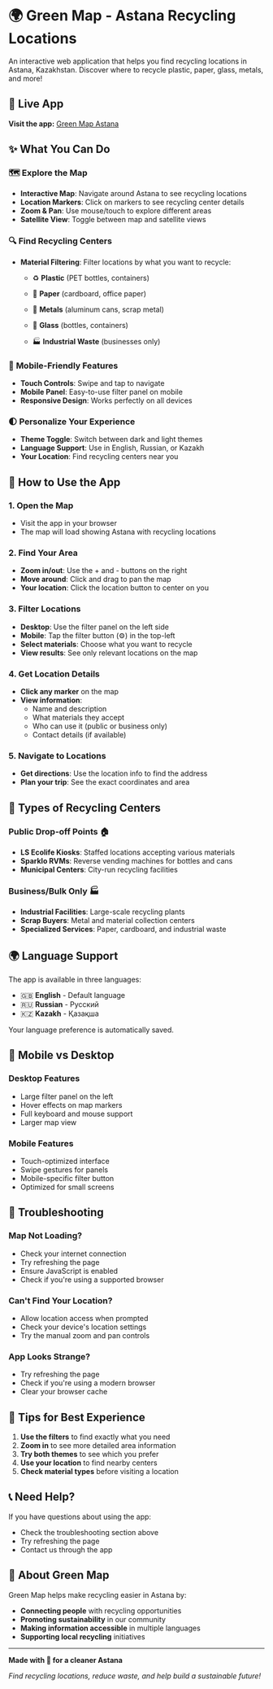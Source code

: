 # 🌍 Green Map - Astana Recycling Locations

An interactive web application that helps you find recycling locations in Astana, Kazakhstan. Discover where to recycle plastic, paper, glass, metals, and more!

## 🚀 Live App

**Visit the app:** [Green Map Astana](https://greenmap-astana.vercel.app/)

## ✨ What You Can Do

### 🗺️ **Explore the Map**
- **Interactive Map**: Navigate around Astana to see recycling locations
- **Location Markers**: Click on markers to see recycling center details
- **Zoom & Pan**: Use mouse/touch to explore different areas
- **Satellite View**: Toggle between map and satellite views

### 🔍 **Find Recycling Centers**
- **Material Filtering**: Filter locations by what you want to recycle:
  - ♻️ **Plastic** (PET bottles, containers)
  - 📄 **Paper** (cardboard, office paper)
  - 🥫 **Metals** (aluminum cans, scrap metal)
  - 🍾 **Glass** (bottles, containers)
  
  - 🏭 **Industrial Waste** (businesses only)

### 📱 **Mobile-Friendly Features**
- **Touch Controls**: Swipe and tap to navigate
- **Mobile Panel**: Easy-to-use filter panel on mobile
- **Responsive Design**: Works perfectly on all devices

### 🌓 **Personalize Your Experience**
- **Theme Toggle**: Switch between dark and light themes
- **Language Support**: Use in English, Russian, or Kazakh
- **Your Location**: Find recycling centers near you

## 🎯 How to Use the App

### 1. **Open the Map**
- Visit the app in your browser
- The map will load showing Astana with recycling locations

### 2. **Find Your Area**
- **Zoom in/out**: Use the + and - buttons on the right
- **Move around**: Click and drag to pan the map
- **Your location**: Click the location button to center on you

### 3. **Filter Locations**
- **Desktop**: Use the filter panel on the left side
- **Mobile**: Tap the filter button (⚙️) in the top-left
- **Select materials**: Choose what you want to recycle
- **View results**: See only relevant locations on the map

### 4. **Get Location Details**
- **Click any marker** on the map
- **View information**:
  - Name and description
  - What materials they accept
  - Who can use it (public or business only)
  - Contact details (if available)

### 5. **Navigate to Locations**
- **Get directions**: Use the location info to find the address
- **Plan your trip**: See the exact coordinates and area

## 🏢 Types of Recycling Centers

### **Public Drop-off Points** 🏠
- **LS Ecolife Kiosks**: Staffed locations accepting various materials
- **Sparklo RVMs**: Reverse vending machines for bottles and cans
- **Municipal Centers**: City-run recycling facilities

### **Business/Bulk Only** 🏭
- **Industrial Facilities**: Large-scale recycling plants
- **Scrap Buyers**: Metal and material collection centers
- **Specialized Services**: Paper, cardboard, and industrial waste

## 🌍 Language Support

The app is available in three languages:
- 🇬🇧 **English** - Default language
- 🇷🇺 **Russian** - Русский
- 🇰🇿 **Kazakh** - Қазақша

Your language preference is automatically saved.

## 📱 Mobile vs Desktop

### **Desktop Features**
- Large filter panel on the left
- Hover effects on map markers
- Full keyboard and mouse support
- Larger map view

### **Mobile Features**
- Touch-optimized interface
- Swipe gestures for panels
- Mobile-specific filter button
- Optimized for small screens

## 🔧 Troubleshooting

### **Map Not Loading?**
- Check your internet connection
- Try refreshing the page
- Ensure JavaScript is enabled
- Check if you're using a supported browser

### **Can't Find Your Location?**
- Allow location access when prompted
- Check your device's location settings
- Try the manual zoom and pan controls

### **App Looks Strange?**
- Try refreshing the page
- Check if you're using a modern browser
- Clear your browser cache

## 🌟 Tips for Best Experience

1. **Use the filters** to find exactly what you need
2. **Zoom in** to see more detailed area information
3. **Try both themes** to see which you prefer
4. **Use your location** to find nearby centers
5. **Check material types** before visiting a location

## 📞 Need Help?

If you have questions about using the app:
- Check the troubleshooting section above
- Try refreshing the page
- Contact us through the app

## 🌱 About Green Map

Green Map helps make recycling easier in Astana by:
- **Connecting people** with recycling opportunities
- **Promoting sustainability** in our community
- **Making information accessible** in multiple languages
- **Supporting local recycling** initiatives

---

**Made with 💚 for a cleaner Astana**

*Find recycling locations, reduce waste, and help build a sustainable future!*
